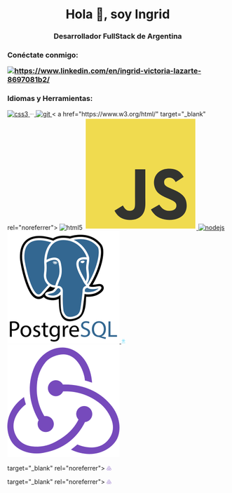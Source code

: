 <h1 align="center">Hola 👋, soy Ingrid</h1>
<h3 align="center">Desarrollador FullStack de Argentina</h3>

<h3 align="left">Conéctate conmigo:</ h3>
<p align="left">
<a href="https://linkedin.com/in/https://www.linkedin.com/in/ingrid-victoria-lazarte-8697081b2/" target="blank "><img align="center" src="https://raw.githubusercontent.com/rahuldkjain/github-profile-readme-generator/master/src/images/icons/Social/linked-in-alt.svg" alt="https://www.linkedin.com/en/ingrid-victoria-lazarte-8697081b2/" height="30" width="40" /></a>
</p>

<h3 align="left" ">Idiomas y Herramientas:</h3>
<p align="left"> <a href="https://www.w3schools.com/css/" target="_blank" rel="noreferrer"> <img src="https://raw.githubusercontent. com/devicons/devicon/master/icons/css3/css3-original-wordmark.svg" alt="css3" width="10" height="10"/> </a> <a href="https:// expressjs.com" target="_blank" rel="noreferrer"> <img src="https://raw.githubusercontent.com/devicons/devicon/master/icons/express/express-original-wordmark.svg" alt= "express" width="10" height="10"/> </a> <a href="https://git-scm.com/" target="_blank" rel="noreferrer"> <img src="https://www.vectorlogo.zone/logos/git-scm/git-scm-icon.svg" alt="git" width="10" height="10"/> </a> < a href="https://www.w3.org/html/" target="_blank" rel="noreferrer"> <img src="https://raw.githubusercontent.com/devicons/devicon/master/icons /html5/html5-original-wordmark.svg" alt="html5" width="10" height="10"/> </a> <a href="https://developer.mozilla.org/en-US /docs/Web/JavaScript" target="_blank" rel="noreferrer"> <img src="https://raw.githubusercontent.com/devicons/devicon/master/icons/javascript/javascript-original.svg" alt ="javascript" ancho="10" altura="10"/> </a> <a href="https://nodejs.org" target="_blank" rel="noreferrer"> <img src="https://raw.githubusercontent.com/devicons/devicon /master/icons/nodejs/nodejs-original-wordmark.svg" alt="nodejs" width="10" height="10"/> </a> <a href="https://www.postgresql.org " target="_blank" rel="noreferrer"> <img src="https://raw.githubusercontent.com/devicons/devicon/master/icons/postgresql/postgresql-original-wordmark.svg" alt="postgresql" ancho="10" altura="10"/> </a> <a href="https://reactjs.org/" target="_blank" rel="noreferrer"><img src="https://raw.githubusercontent.com/devicons/devicon/master/icons/react/react-original-wordmark.svg" alt="react" width="10" height="10"/> </a> <a href="https://redux.js.org" target="_blank" rel="noreferrer"> <img src="https://raw.githubusercontent.com/devicons/devicon/master /icons/redux/redux-original.svg" alt="redux" ancho="10" altura="10"/> </a> </p>target="_blank" rel="noreferrer"> <img src="https://raw.githubusercontent.com/devicons/devicon/master/icons/redux/redux-original.svg" alt="redux" width=" 10" altura="10"/> </a> </p>target="_blank" rel="noreferrer"> <img src="https://raw.githubusercontent.com/devicons/devicon/master/icons/redux/redux-original.svg" alt="redux" width=" 10" altura="10"/> </a> </p>

 

<!--
**IngridLazarte/ingridLazarte** is a ✨ _special_ ✨ repository because its `README.md` (this file) appears on your GitHub profile.

Here are some ideas to get you started:

- 🔭 I’m currently working on ...
- 🌱 I’m currently learning ...
- 👯 I’m looking to collaborate on ...
- 🤔 I’m looking for help with ...
- 💬 Ask me about ...
- 📫 How to reach me: ...
- 😄 Pronouns: ...
- ⚡ Fun fact: ...
-->
